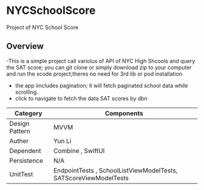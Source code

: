 # NYCSchoolScore
Project of NYC School Score

## Overview

-This is a simple project call variolus of API of NYC High Shcools and query the SAT score; you can  git clone or simply download zip to your computer and run the xcode project;theres no need for 3rd lib or pod installation
- the app iincludes pagination; it will fetch paginated school data while scrolling.
- click to navigate to fetch the data SAT scores by dbn

| **Category** | **Components** |
| --- | --- |
| Design Pattern | MVVM |
| Auther | Yun Li |
| Dependent | Combine , SwiftUI|
| Persistence | N/A |
| UnitTest | EndpointTests , SchoolListViewModelTests, SATScoreViewModelTests |


